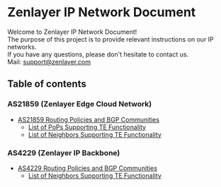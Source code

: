 # Zenlayer IP Network Document

Welcome to Zenlayer IP Network Document!  
The purpose of this project is to provide relevant instructions on our IP networks.  
If you have any questions, please don't hesitate to contact us.  
Mail: support@zenlayer.com

## Table of contents

### AS21859  (Zenlayer Edge Cloud Network)

* [AS21859 Routing Policies and BGP Communities](./as21859/bgp_policy.md)
  * [List of PoPs Supporting TE Functionality](./as21859/list_of_pops_supporting_te_functionality.md)
  * [List of Neighbors Supporting TE Functionality](./as21859/list_of_neighbors_supporting_te_functionality.md)

### AS4229 (Zenlayer IP Backbone)

* [AS4229 Routing Policies and BGP Communities](./as4229/bgp_policy.md)
  * [List of Neighbors Supporting TE Functionality](./as4229/list_of_neighbors_supporting_te_functionality.md)

